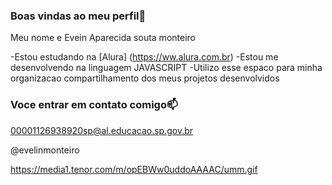 ### Boas vindas ao meu perfil🖤 

Meu nome e Evein Aparecida souta monteiro

-Estou estudando na [Alura] (https://ww.alura.com.br)
-Estou me desenvolvendo na linguagem JAVASCRIPT
-Utilizo esse espaco para minha organizacao compartilhamento dos meus projetos desenvolvidos

### Voce entrar em contato comigo📫 

00001126938920sp@al.educacao.sp.gov.br

@evelinmonteiro


https://media1.tenor.com/m/opEBWw0uddoAAAAC/umm.gif













